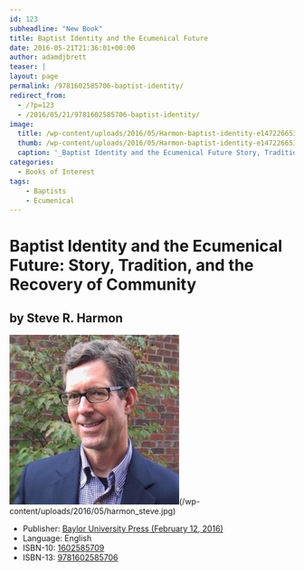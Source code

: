 ```yaml
---
id: 123
subheadline: "New Book"
title: Baptist Identity and the Ecumenical Future
date: 2016-05-21T21:36:01+00:00
author: adamdjbrett
teaser: |
layout: page
permalink: /9781602585706-baptist-identity/
redirect_from:
  - /?p=123
  - /2016/05/21/9781602585706-baptist-identity/
image:
  title: /wp-content/uploads/2016/05/Harmon-baptist-identity-e1472266533538.jpg
  thumb: /wp-content/uploads/2016/05/Harmon-baptist-identity-e1472266533538-150x150.jpg
  caption: '_Baptist Identity and the Ecumenical Future Story, Tradition, and the Recovery of Community_ By Steven R. Harmon ISBN: 9781602585706.'
categories:
  - Books of Interest
tags:
    - Baptists
    - Ecumenical
---
```

# Baptist Identity and the Ecumenical Future: Story, Tradition, and the Recovery of Community
## by Steve R. Harmon



![harmon_steve](/wp-content/uploads/2016/05/harmon_steve-300x300.jpg)(/wp-content/uploads/2016/05/harmon_steve.jpg)  
- Publisher: [Baylor University Press (February 12, 2016)](http://www.baylorpress.com/Book/470/Baptist_Identity_and_the_Ecumenical_Future.html)  
- Language: English  
- ISBN-10: [1602585709](http://amzn.com/1602585709)  
- ISBN-13: [9781602585706](http://www.worldcat.org/title/baptist-identity-and-the-ecumenical-future-story-tradition-and-the-recovery-of-community/oclc/940964380&referer=brief_results)
